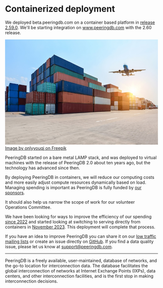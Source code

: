 # Containerized deployment

We deployed beta.peeringdb.com on a container based platform in [release 2.59.0](https://docs.peeringdb.com/release_notes/#release-2590). We'll be starting integration on www.peeringdb.com with the 2.60 release.

![Image by onlyyouqj on Freepik](images/industrial-port-container-yard.jpg)
<a href="https://www.freepik.com/free-photo/industrial-port-container-yard_1145654.htm#fromView=search&page=1&position=0&uuid=f0a4aff4-0b55-47b6-ad40-636aa1eb2f06">Image by onlyyouqj on Freepik</a>

PeeringDB started on a bare metal LAMP stack, and was deployed to virtual machines with the release of PeeringDB 2.0 about ten years ago, but the technology has advanced since then.

By deploying PeeringDB in containers, we will reduce our computing costs and more easily adjust compute resources dynamically based on load. Managing spending is important as PeeringDB is fully funded by [our sponsors](https://www.peeringdb.com/sponsors). 

It should also help us narrow the scope of work for our volunteer Operations Committee.

We have been looking for ways to improve the efficiency of our spending [since 2022](https://github.com/peeringdb/peeringdb/issues/1225) and started looking at switching to serving directly from containers in [November 2023](https://github.com/peeringdb/peeringdb/issues/1466). This deployment will complete that process.

If you have an idea to improve PeeringDB you can share it on our [low traffic mailing lists](https://docs.peeringdb.com/#mailing-lists) or create an issue directly on [GitHub](https://github.com/peeringdb/peeringdb/issues/). If you find a data quality issue, please let us know at [support@peeringdb.com](mailto:support@peeringdb.com).

--- 

PeeringDB is a freely available, user-maintained, database of networks, and the go-to location for interconnection data. The database facilitates the global interconnection of networks at Internet Exchange Points (IXPs), data centers, and other interconnection facilities, and is the first stop in making interconnection decisions.
